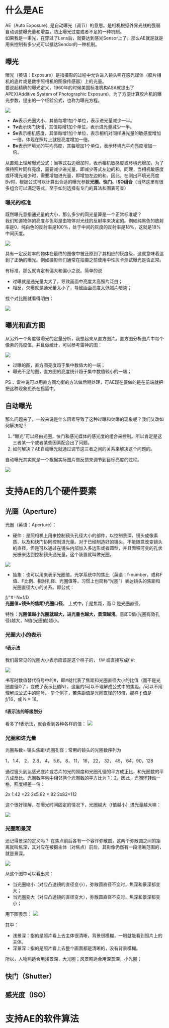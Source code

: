 # 什么是AE

AE（Auto Exposure）是自动曝光（调节）的意思。是相机根据外界光线的强弱自动调整曝光量和增益，防止曝光过度或者不足的一种机制。</br>
如果我是一束光，在穿过了Lens后，就要达到感光Sensor上了。那么AE就是就是用来控制有多少光可以抵达Sendor的一种机制。

## 曝光

曝光（英语：Exposure）是指摄影的过程中允许进入镜头照在感光媒体（胶片相机的底片或是数字照相机的图像传感器）上的光量。</br>
要说起精确的曝光定义，1960年的时候美国标准机构ASA就提出了APEX(Additive System of Photographic Exposure)，为了方便计算胶片机的曝光参数，提出的一个经验公式，也称为曝光方程。

<img src="https://github.com/lowkeyway/Embedded/blob/master/Software/Driver/Pic/Camera/Camera%20%E6%9B%9D%E5%85%89%E6%96%B9%E7%A8%8B.png">

+ **Av**表示光圈大小，其值每增1加个单位，表示进光量减少一半。
+ **Tv**表示快门快慢，其值每增1加个单位，表示进光量减少一半。
+ **Sv**表示相机感度，其值每增1加个单位，表示相机对同样进光量的敏感度增加一倍，体现在照片上就是亮度增加一倍。
+ **Bv**表示环境光的平均亮度，其每增加1个单位，表示环境光平均亮度增加一倍。

从直观上理解曝光公式：当等式右边增加时，表示相机敏感度或环境光增加，为了保持照片同样亮度，需要减少进光量，即减少等式左边的和。同理，当相机敏感度或环境光减少时，需要增加进光量，即增加左边的和。因此，在测出环境光亮度Bv时，根据公式可以计算出合适的曝光参数**光圈、快门、ISO组合**（当然这里有很多组合可以满足等式，至于如何选择有专门的算法和图表可查）

### 曝光的标准

既然曝光意指通光量的大小，那么多少的同光量算是一个正常标准呢？</br>
我们知道物体的亮度与色彩是由物体对光线的反射率来决定的。例如纯黑色的放射率是0，纯白色的反射率是100%，处于中间的灰度的反射率是18%，这就是18%中间灰度。

<img src="https://github.com/lowkeyway/Embedded/blob/master/Software/Driver/Pic/Camera/Camera%20%E8%87%AA%E5%8A%A8%E6%9B%9D%E5%85%89%E7%9A%84%E6%A0%87%E5%87%86.jpg">

具有一定反射率的物体在最终的图像中被还原到了其相应的灰度级，这就意味着达到了正确的曝光。例如摄影师们通常在拍摄之前使用中性灰卡测试曝光是否正常。

有标准，那么就肯定有偏大和偏小之说。简单的说
+ 过曝就是通光量太大了，导致画面中亮度太高照片泛白；
+ 相反，欠曝就是通光量太小了，导致画面亮度太低照片暗淡；

找个对比图就看得明白：

<img src="https://github.com/lowkeyway/Embedded/blob/master/Software/Driver/Pic/Camera/Camera%20%E6%9B%9D%E5%85%89%E6%AD%A3%E5%B8%B8%E3%80%81%E8%BF%87%E6%9B%9D%E3%80%81%E4%B8%8D%E8%B6%B3%E7%9A%84%E5%AF%B9%E6%AF%94.png">




## 曝光和直方图

从另外一个角度做曝光的定量分析，我想起来从直方图片。直方图分析图片中每个像素的亮度值，并且做统计，可以参考雷神的图：

<img src="https://github.com/lowkeyway/Embedded/blob/master/Software/Driver/Pic/Camera/Camera%20%E8%BF%87%E6%9B%9D%E5%92%8C%E6%9B%9D%E5%85%89%E4%B8%8D%E8%B6%B3%E4%B8%8B%E7%9A%84%E7%9B%B4%E6%96%B9%E5%9B%BE.png">

+ 过曝的图，直方图亮度趋于集中数值大的一端；
+ 曝光不足的图，直方图的亮度统计趋于集中数值较小的一端；

PS： 雷神说可以用直方图均衡的方法做后期处理，可AE现在要做的是在前端就把把这种现象扼杀在摇篮中。

## 自动曝光

那么问题来了，一般来说是什么因素导致了这种过曝和欠曝的现象呢？我们又改如何解决呢？
1. “曝光”可以经由光圈，快门和感光媒体的感光度的组合来控制。所以肯定是这三者某一个或者某些因素配合出了问题。
2. 如何解决？AE自动曝光就通过调节这三者之间的关系来解决这个问题的。

自动曝光其实就是一个根据实际图片做反馈来调节到目标亮度的过程。

<img src="https://github.com/lowkeyway/Embedded/blob/master/Software/Driver/Pic/Camera/Camera%20%E8%87%AA%E5%8A%A8%E6%9B%9D%E5%85%89%E6%B5%81%E7%A8%8B.png">

# 支持AE的几个硬件要素

## 光圈（Aperture）

光圈（英语：Aperture）：
+ 硬件：是照相机上用来控制镜头孔径大小的部件，以控制景深、镜头成像素质、以及和快门协同控制进光量。对于已经制造好的镜头，不能随意改变镜头的直径，但是可以通过在镜头内部加入多边形或者圆型，并且面积可变的孔状光栅来达到控制镜头通光量，这个装置就叫做光圈，

<img src="https://github.com/lowkeyway/Embedded/blob/master/Software/Driver/Pic/Camera/Camera%2004-AE%20%E5%85%89%E5%9C%88.jpg">

+ 抽象：也可以用来表示光圈值。光学系统中的焦比（英语：f-number，或称F值、F比例、相对孔径、光圈值等，习惯上也简称“光圈”）表达镜头的焦距和光圈直径大小的关系。即公式：

ƒ/"#=N=f/D</br>
**光圈值=镜头的焦距/光圈口径**。
上式中，ƒ 是焦距，而 D 是光圈直径。

特性：**光圈值越小光圈就越大，进光量也越大，景深越浅**。意即D值(光圈有效孔径)越大，N值(光圈值)越小。

### 光圈大小的表示

#### f表示法
我们最常见的光圈大小表示应该是这个样子的， f/# 或直接写成f #:

<img src="https://github.com/lowkeyway/Embedded/blob/master/Software/Driver/Pic/Camera/Camera%2004-AE%20%E5%85%89%E5%9C%88f%E5%80%BC%E8%A1%A8%E7%A4%BA%E6%B3%95.jpg">

书写时数值替代符号中的#，即#就代表了焦距和光圈直径大小的比值（而不是光圈直径D了，变成了表示比值N），这里的f可以不理解成公式中的焦距，/可以不用理解成公式中的除号。
举个例子，若焦距值是光圈直径的16倍，那样 ƒ 值是 ƒ/16，或 N = 16。

#### f表示法的等级划分

看多了f表示法，就会看到各种各样的值：
<img src="https://github.com/lowkeyway/Embedded/blob/master/Software/Driver/Pic/Camera/Camera%2004-AE%20%E5%85%89%E5%9C%88f%E5%80%BC%E8%A1%A8%E7%A4%BA%E6%B3%95%E5%88%86%E7%BA%A7.jpg">


### 光圈和进光量

光圈系数= 镜头焦距/光圈孔径；常用的镜头的光圈数序列为

1， 1.4， 2， 2.8， 4， 5.6， 8， 11， 16， 22， 32， 45， 64，90，128

通过镜头到达感光底片或芯片的光的照度和光圈孔径的平方成正比，和光圈数的平方成反比。光圈数序列中相邻两个光圈数的平方比为 1：2，因此，光圈环转动一格，照度相差一倍：

2x 1.42 =22
2x5.62 = 82
2x82=112

这个很好理解，在曝光时间固定的情况下，光圈越大（f值越小）进光量越大嘛：

<img src="https://github.com/lowkeyway/Embedded/blob/master/Software/Driver/Pic/Camera/Camera%2004-AE%20%E5%85%89%E5%9C%88%E5%92%8C%E8%BF%9B%E5%85%89%E9%87%8F.jpg">

### 光圈和景深

还记得景深的定义吗？
在焦点前后各有一个容许弥散圆，这两个弥散圆之间的距离就叫焦深，其对应在被摄主体（对焦点）前后，其影像仍然有一段清晰范围的，就是景深。

<img src="https://github.com/lowkeyway/Embedded/blob/master/Software/Driver/Pic/Camera/Camera%20%E6%99%AF%E6%B7%B1.jpg">

从这个图中可以看出来：
+ 当光圈缩小（对应凸透镜的直径变小），弥散圆直径不变时，焦深和景深都变大；
+ 当光圈变大（对应凸透镜的直径变大），弥散圆直径不变时，焦深和景深都变小；

用下图表示：
<img src="https://github.com/lowkeyway/Embedded/blob/master/Software/Driver/Pic/Camera/Camera%2004-AE%20%E5%85%89%E5%9C%88%E5%92%8C%E6%99%AF%E6%B7%B1.jpg">

其中：
+ 浅景深：指的是照片看上去主体很清晰，背景很模糊，一眼就能看到照片上的主体。
+ 深景深：指的是照片看上去整个画面都是清晰的，没有背景模糊。

所以，人物照适合用浅景深，大光圈；风景照适合用深景深，小光圈；


## 快门（Shutter）

## 感光度（ISO）


# 支持AE的软件算法


